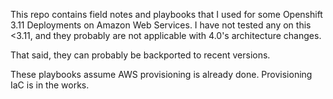 This repo contains field notes and playbooks that I used for some Openshift 3.11 Deployments on Amazon Web Services. I have not tested any on this <3.11, and they probably are not applicable with 4.0's architecture changes.

That said, they can probably be backported to recent versions.

These playbooks assume AWS provisioning is already done. Provisioning IaC is in the works.
